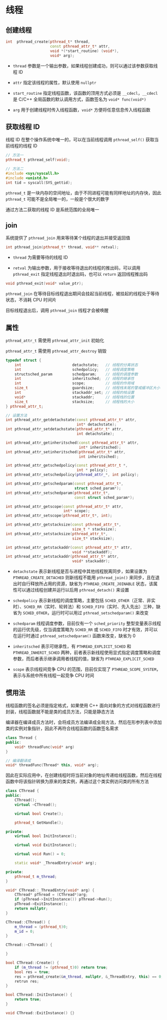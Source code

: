 # 线程

## 创建线程

```cpp
int  pthread_create(pthread_t* thread,
                    const pthread_attr_t* attr,
                    void *(*start_routine) (void*),
                    void* arg);
```

- `thread` 参数是一个输出参数，如果线程创建成功，则可以通过该参数获取线程 ID

- `attr` 指定该线程的属性，默认使用 `nullptr`

- `start_routine` 指定线程函数，该函数的顶用方式必须是 `__cdecl`，`__cdecl` 是 C/C++ 全局函数的默认调用方式，函数签名为 `void* func(void*)`

- `arg` 用于创建线程时传入线程函数，`void*` 方便将任意信息传入线程函数

## 获取线程 ID

线程 ID 在整个操作系统中唯一的，可以在当前线程调用 `pthread_self()` 获取当前线程的线程 ID

```cpp
// 方法一
pthread_t pthread_self(void);

// 方法二
#include <sys/syscall.h>
#include <unistd.h>
int tid = syscall(SYS_gettid);
```

`pthread_t` 是一块内存的空间地址，由于不同进程可能有同样地址的内存快，因此 `pthread_t` 可能不是全局唯一的，一般是个很大的数字

通过方法二获取的线程 ID 是系统范围的全局唯一

## join

系统提供了 `pthread_join` 用来等待某个线程的退出并接受返回值

```cpp
int pthread_join(pthread_t* thread, void** retval);
```

- `thread` 为需要等待的线程 ID

- `retval` 为输出参数，用于接收等待退出的线程的推出码，可以调用 `pthread_exit` 指定线程退出时退出码，也可以 `return` 返回线程推出码

```cpp
void pthread_exit(void* value_ptr);
```

`pthread_join` 在等待目标线程退出期间会挂起当前线程，被挂起的线程处于等待状态，不消耗 CPU 时间片

目标线程退出后，调用 `pthread_join` 线程才会被唤醒

## 属性

`pthread_attr_t` 需使用 `pthread_attr_init` 初始化

`pthread_attr_t` 需使用 `pthread_attr_destroy` 销毁

```cpp
typedef struct {
    int                       detachstate;   // 线程的分离状态
    int                       schedpolicy;   // 线程调度策略
    structsched_param         schedparam;    // 线程的调度参数
    int                       inheritsched;  // 线程的继承性
    int                       scope;         // 线程的作用域
    size_t                    guardsize;     // 线程栈末尾的警戒缓冲区大小
    int                       stackaddr_set; // 线程的栈设置
    void*                     stackaddr;     // 线程栈的位置
    size_t                    stacksize;     // 线程栈的大小
} pthread_attr_t;

// 设置方法
int pthread_attr_getdetachstate(const pthread_attr_t* attr, 
                                int* detachstate);
int pthread_attr_setdetachstate(pthread_attr_t* attr,
                                int detachstate);

int pthread_attr_getinheritsched(const pthread_attr_t* attr,
                                 int* inheritsched);
int pthread_attr_setinheritsched(pthread_attr_t* attr,
                                 int inheritsched);

int pthread_attr_getschedpolicy(const pthread_attr_t *, 
                                int * policy);
int pthread_attr_setschedpolicy(pthread_attr_*, int policy);

int pthread_attr_getschedparam(const pthread_attr_t*,
                               struct sched_param*);
int pthread_attr_setschedparam(pthread_attr_t*,
                               const struct sched_param*);

int pthread_attr_getscope(const pthread_attr_t* attr, 
                          int* scope);
int pthread_attr_setscope(pthread_attr_t*, int);

int pthread_attr_getstacksize(const pthread_attr_t*,
                              size_t * stacksize);
int pthread_attr_setstacksize(pthread_attr_t*,
                              size_t* stacksize);

int pthread_attr_getstackaddr(const pthread_attr_t* attr,
                              void **stackaddf);
int pthread_attr_setstackaddr(pthread_attr_t* attr,
                              void* stackaddr);
```

- `detachstate` 表示新线程是否与进程中其他线程脱离同步，如果设置为 `PTHREAD_CREATE_DETACHED` 则新线程不能用 `pthread_join()` 来同步，且在退出时自行释放所占用的资源，缺省为 `PTHREAD_CREATE_JOINABLE` 状态，该属性可以通过线程创建并运行以后用 `pthread_detach()` 来设置

- `schedpolicy` 表示新线程的调度策略，主要包括 `SCHED_OTHER`（正常、非实时）、`SCHED_RR`（实时、轮转法）和 `SCHED_FIFO`（实时、先入先出）三种，缺省为 `SCHED_OTHER`，运行时可以用过 `pthread_setschedparam()` 来改变

- `schedparam` 线程调度参数，目前仅有一个 `sched_priority` 整型变量表示线程的运行优先级，仅当调度策略为 `SCHED_RR` 或 `SCHED_FIFO` 时才有效，并可以在运行时通过 `pthread_setschedparam()` 函数来改变，缺省为 0

- `inheritsched` 表示可继承性，有 `PTHREAD_EXPLICIT_SCHED` 和 `PTHREAD_INHERIT_SCHED` 两种，前者表示新线程使用显式指定调度策略和调度参数，而后者表示继承调用者线程的值，缺省为 `PTHREAD_EXPLICIT_SCHED`

- `scope` 表示线程间竞争 CPU 的范围，目前仅实现了 `PTHREAD_SCOPE_SYSTEM`，表示与系统中所有线程一起竞争 CPU 时间

## 惯用法

线程函数的签名必须是指定格式，如果使用 C++ 面向对象的方式对线程函数进行封装，线程函数就不能是类的成员方法，只能是静态方法

编译器在编译成员方法时，会将成员方法编译成全局方法，然后在形参列表中添加类的实例对象指针，因此不再符合线程函数的函数签名需求

```cpp
class Thread {
public:
    void* threadFunc(void* arg)
}

// 编译翻译成
void* threadFunc(Thread* this, void* arg);
```

因此在实际应用中，在创建线程时将当前对象的地址传递给线程函数，然后在线程函数中将该指针转换为原来的类实例，再通过这个类实例访问类的所有方法

```cpp
class CThread {
public:
    CThread();
    virtual ~CThread();

    virtual bool Create();

    pthread_t GetHandle();

private:
    virtual bool InitInstance();

    virtual void ExitInstance();

    virtual void Run() = 0;

    static void* _ThreadEntry(void* arg);

private:
    pthread_t m_thread;
}

void* CThread::_ThreadEntry(void* arg) {
    CThread* pThread = (CThread*)arg;
    if (pThread->InitInstance()) pThread->Run();
    pThread->ExitInstance();
    return nullptr;
}

CThread::CThread() {
    m_thread = (pthread_t)0;
    m_id = 0;
}

CThread::~CThread() {

}

bool CThread::Create() {
    if (m_thread != (pthread_t)0) return true;
    bool res = true;
    res = pthread_create(&m_thread, nullptr, &_ThreadEntry, this) == 0;
    retrun res;
}

bool CThread::InitInstance() {
    return true;
}

void CThread::ExitInstance() {}
```